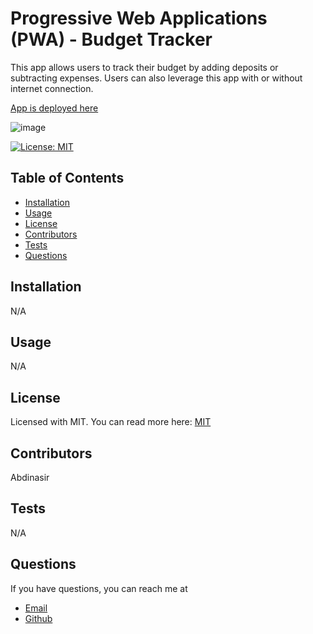 # Progressive Web Applications (PWA) - Budget Tracker

This app allows users to track their budget by adding deposits or subtracting expenses. Users can also leverage this app with or without internet connection. 

[App is deployed here](https://budgettracker-pwa-app.herokuapp.com)

![image](https://user-images.githubusercontent.com/68516914/155930409-513c5406-562a-44ef-9b8a-10ee3d3ba985.png)


[![License: MIT](https://img.shields.io/badge/License-MIT-yellow.svg)](https://opensource.org/licenses/MIT)

## Table of Contents
* [Installation](#installation)
* [Usage](#usage)
* [License](#license)
* [Contributors](#contributors)
* [Tests](#tests)
* [Questions](#questions) 

## Installation
N/A

## Usage
N/A

## License
Licensed with MIT. You can read more here:
[MIT](https://opensource.org/licenses/MIT)


## Contributors
Abdinasir

## Tests
N/A

## Questions

If you have questions, you can reach me at 
* [Email](abdinasirduud20@gmail.com)
* [Github](https://github.com/abdinasirh)



